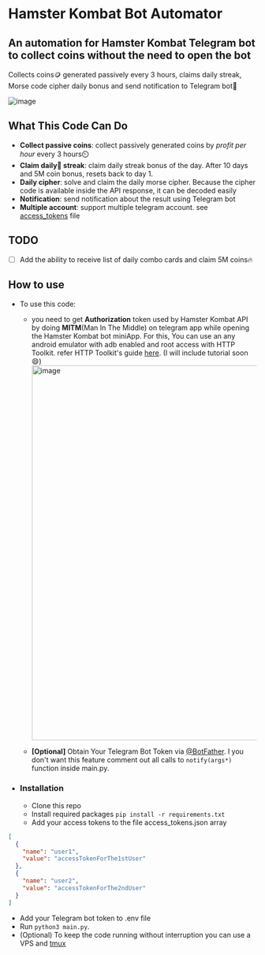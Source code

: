 # Hamster Kombat Bot Automator

## An automation for Hamster Kombat Telegram bot to collect coins without the need to open the bot

Collects coins🪙 generated passively every 3 hours, claims daily streak, Morse code cipher daily bonus and send notification to Telegram bot🤖

![image](https://github.com/fira-pro/hamsterKombatAuto/assets/85739903/ef2bfd5c-4f93-4d1c-86eb-155b0dcb9297)

## What This Code Can Do

- **Collect passive coins**: collect passively generated coins by _profit per hour_ every 3 hours⏲️
- **Claim daily📆 streak**: claim daily streak bonus of the day. After 10 days and 5M coin bonus, resets back to day 1.
- **Daily cipher**: solve and claim the daily morse cipher. Because the cipher code is available inside the API response, it can be decoded easily
- **Notification**: send notification about the result using Telegram bot
- **Multiple account**: support multiple telegram account. see [access_tokens](access_tokens.json) file

## TODO

- [ ] Add the ability to receive list of daily combo cards and claim 5M coins🔥

## How to use

- To use this code:

  - you need to get **Authorization** token used by Hamster Kombat API by doing **MITM**(Man In The Middle) on telegram app while opening the Hamster Kombat bot miniApp.
    For this, You can use an any android emulator with adb enabled and root access with HTTP Toolkit. refer HTTP Toolkit's guide [here](https://httptoolkit.com/docs/guides/android/). (I will include tutorial soon😄)
    <img width="760" alt="image" src="https://github.com/fira-pro/hamsterKombatAuto/assets/85739903/7d858eb1-fdae-493f-9b3a-d26a92e1f5f7">

  - **[Optional]** Obtain Your Telegram Bot Token via [@BotFather](https://t.me/botfather). I you don't want this feature comment out all calls to `notify(args*)` function inside main.py.

- ### Installation

  - Clone this repo
  - Install required packages `pip install -r requirements.txt`
  - Add your access tokens to the file access_tokens.json array

```json
[
  {
    "name": "user1",
    "value": "accessTokenForThe1stUser"
  },
  {
    "name": "user2",
    "value": "accessTokenForThe2ndUser"
  }
]
```

- Add your Telegram bot token to .env file
- Run `python3 main.py`.
- (Optional) To keep the code running without interruption you can use a VPS and [tmux](https://github.com/tmux/tmux/wiki)
